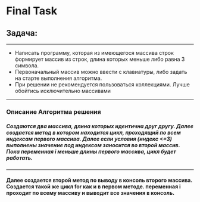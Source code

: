 # Final Task

## Задача:

***

* Написать программу, которая из имеющегося массива строк формирует массив из строк, длина которых меньше либо равна 3 символа. 
* Первоначальный массив можно ввести с клавиатуры, либо задать на старте выполнения алгоритма.
* При решении не рекомендуется пользоваться коллекциями. Лучше обойтись исключительно массивами 

***

### Описание Алгоритма решения
##### Создаются два массива, длина которых идентична друг другу. Далее создается метод в котором находится цикл, проходящий по всем индексам первого массива. Далее если условия (индекс <=3) выполнены значение под индексом заносится во второй массив. Пока переменная i меньше длины первого массива, цикл будет работать. 
***
#### Далее создается второй метод по выводу в консоль второго массива. Создается такой же цикл for как и в первом методе. переменная i проходит по всему массиву и выводит все значения в консоль.